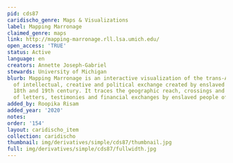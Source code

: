 ```yaml
---
pid: cds87
caridischo_genre: Maps & Visualizations
label: Mapping Marronage
claimed_genre: maps
link: http://mapping-marronage.rll.lsa.umich.edu/
open_access: 'TRUE'
status: Active
language: en
creators: Annette Joseph-Gabriel
stewards: University of Michigan
blurb: Mapping Marronage is an interactive visualization of the trans-Atlantic networks
  of intellectual, creative and political exchange created by enslaved people in the
  18th and 19th century. It traces the geographic reach, crossings and intersections
  of letters, testimonies and financial exchanges by enslaved people of African-descent.
added_by: Roopika Risam
added_year: '2020'
notes: 
order: '154'
layout: caridischo_item
collection: caridischo
thumbnail: img/derivatives/simple/cds87/thumbnail.jpg
full: img/derivatives/simple/cds87/fullwidth.jpg
---
```

